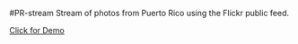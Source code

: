 #PR-stream
Stream of photos from Puerto Rico using the Flickr public feed.

[Click for Demo](http://marcoscruz92.github.io/pr-stream/)
